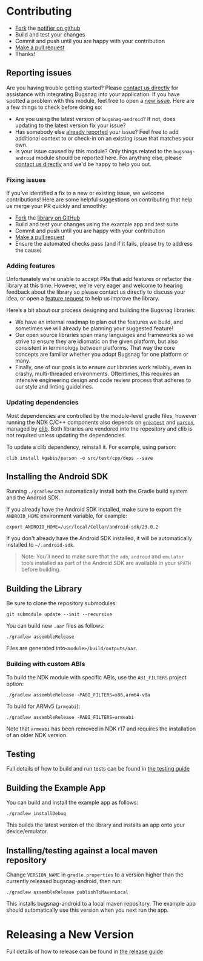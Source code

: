 Contributing
============

-   [Fork](https://help.github.com/articles/fork-a-repo) the [notifier on github](https://github.com/bugsnag/bugsnag-android)
-   Build and test your changes
-   Commit and push until you are happy with your contribution
-   [Make a pull request](https://help.github.com/articles/using-pull-requests)
-   Thanks!

## Reporting issues

Are you having trouble getting started? Please [contact us directly](mailto:support@bugsnag.com?subject=%5BGitHub%5D%20Android%20SDK%20-%20having%20trouble%20getting%20started%20with%20Bugsnag) for assistance with integrating Bugsnag into your application.
If you have spotted a problem with this module, feel free to open a [new issue](https://github.com/bugsnag/bugsnag-android/issues/new). Here are a few things to check before doing so:

* Are you using the latest version of `bugsnag-android`? If not, does updating to the latest version fix your issue?
* Has somebody else [already reported](https://github.com/bugsnag/bugsnag-android/issues?utf8=%E2%9C%93&q=is%3Aissue%20is%3Aopen) your issue? Feel free to add additional context to or check-in on an existing issue that matches your own.
* Is your issue caused by this module? Only things related to the `bugsnag-android` module should be reported here. For anything else, please [contact us directly](mailto:support@bugsnag.com) and we'd be happy to help you out.

### Fixing issues

If you've identified a fix to a new or existing issue, we welcome contributions!
Here are some helpful suggestions on contributing that help us merge your PR quickly and smoothly:

* [Fork](https://help.github.com/articles/fork-a-repo) the
  [library on GitHub](https://github.com/bugsnag/bugsnag-android)
* Build and test your changes using the example app and test suite
* Commit and push until you are happy with your contribution
* [Make a pull request](https://help.github.com/articles/using-pull-requests)
* Ensure the automated checks pass (and if it fails, please try to address the cause)

### Adding features

Unfortunately we’re unable to accept PRs that add features or refactor the library at this time.
However, we’re very eager and welcome to hearing feedback about the library so please contact us directly to discuss your idea, or open a
[feature request](https://github.com/bugsnag/bugsnag-android/issues/new?template=Feature_request.md) to help us improve the library.

Here’s a bit about our process designing and building the Bugsnag libraries:

* We have an internal roadmap to plan out the features we build, and sometimes we will already be planning your suggested feature!
* Our open source libraries span many languages and frameworks so we strive to ensure they are idiomatic on the given platform, but also consistent in terminology between platforms. That way the core concepts are familiar whether you adopt Bugsnag for one platform or many.
* Finally, one of our goals is to ensure our libraries work reliably, even in crashy, multi-threaded environments. Oftentimes, this requires an intensive engineering design and code review process that adheres to our style and linting guidelines.

### Updating dependencies

Most dependencies are controlled by the module-level gradle files, however
running the NDK C/C++ components also depends on
[`greatest`](https://github.com/silentbicycle/greatest) and [`parson`](https://github.com/kgabis/parson), managed by [clib](https://github.com/clibs/clib).
Both libraries are vendored into the repository and clib is not required unless
updating the dependencies.

To update a clib dependency, reinstall it. For example, using parson:

    clib install kgabis/parson -o src/test/cpp/deps --save


## Installing the Android SDK

Running `./gradlew` can automatically install both the Gradle build system
and the Android SDK.

If you already have the Android SDK installed, make sure to export the
`ANDROID_HOME` environment variable, for example:

```shell
export ANDROID_HOME=/usr/local/Cellar/android-sdk/23.0.2
```

If you don't already have the Android SDK installed, it will be automatically
installed to `~/.android-sdk`.

> Note: You'll need to make sure that the `adb`, `android` and `emulator` tools
> installed as part of the Android SDK are available in your `$PATH` before
> building.


## Building the Library

Be sure to clone the repository submodules:

```shell
git submodule update --init --recursive
```

You can build new `.aar` files as follows:

```shell
./gradlew assembleRelease
```

Files are generated into`<module>/build/outputs/aar`.

### Building with custom ABIs

To build the NDK module with specific ABIs, use the `ABI_FILTERS` project
option:

```shell
./gradlew assembleRelease -PABI_FILTERS=x86,arm64-v8a
```

To build for ARMv5 (`armeabi`):

```shell
./gradlew assembleRelease -PABI_FILTERS=armeabi
```

Note that `armeabi` has been removed in NDK r17 and requires the installation
of an older NDK version.

## Testing

Full details of how to build and run tests can be found in [the testing guide](`TESTING.md`)

## Building the Example App

You can build and install the example app as follows:

```shell
./gradlew installDebug
```

This builds the latest version of the library and installs an app onto your
device/emulator.

## Installing/testing against a local maven repository

Change `VERSION_NAME` in `gradle.properties` to a version higher than the currently
released bugsnag-android, then run:

```shell
./gradlew assembleRelease publishToMavenLocal
```

This installs bugsnag-android to a local maven repository. The example app should automatically use
this version when you next run the app.

# Releasing a New Version

Full details of how to release can be found in [the release guide](`RELEASING.md`)
